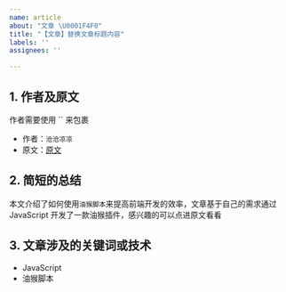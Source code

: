 ```yaml
---
name: article
about: "文章 \U0001F4F0"
title: "【文章】替换文章标题内容"
labels: ''
assignees: ''

---
```


## 1. 作者及原文

<!-- 替换你的内容 -->

作者需要使用 \`\` 来包裹

- 作者：`沧沧凉凉`
- 原文：[原文](https://www.cclliang.com/2022/03/15/%E8%84%9A%E6%9C%AC/%E5%A6%82%E4%BD%95%E7%94%A8%E6%B2%B9%E7%8C%B4%E6%8F%90%E9%AB%98%E5%89%8D%E7%AB%AF%E5%BC%80%E5%8F%91%E6%95%88%E7%8E%87/)

## 2. 简短的总结

<!-- 替换你的内容 -->

本文介绍了如何使用`油猴脚本`来提高前端开发的效率，文章基于自己的需求通过 JavaScript 开发了一款油猴插件，感兴趣的可以点进原文看看

## 3. 文章涉及的关键词或技术

<!-- 若涉及，可存在 -->

- JavaScript
- 油猴脚本
